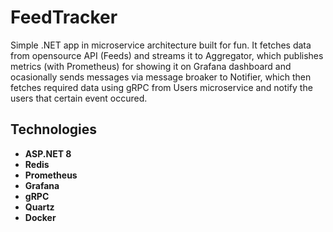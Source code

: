# FeedTracker

Simple .NET app in microservice architecture built for fun. It fetches data from opensource API (Feeds) and streams it to Aggregator, which publishes metrics (with Prometheus) for showing it on Grafana dashboard and ocasionally sends messages via message broaker to Notifier, which then fetches required data using gRPC from Users microservice and notify the users that certain event occured.

## Technologies

- **ASP.NET 8**
- **Redis**
- **Prometheus**
- **Grafana**
- **gRPC**
- **Quartz**
- **Docker**
